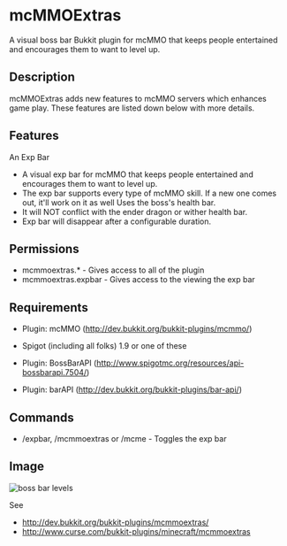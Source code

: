 # mcMMOExtras

A visual boss bar Bukkit plugin for mcMMO that keeps people entertained and encourages them to want to level up.

## Description

mcMMOExtras adds new features to mcMMO servers which enhances game play. These features are listed down below with more details.

## Features
An Exp Bar

* A visual exp bar for mcMMO that keeps people entertained and encourages them to want to level up.
* The exp bar supports every type of mcMMO skill. If a new one comes out, it'll work on it as well
    Uses the boss's health bar.
* It will NOT conflict with the ender dragon or wither health bar.
* Exp bar will disappear after a configurable duration.

## Permissions

* mcmmoextras.* - Gives access to all of the plugin
* mcmmoextras.expbar - Gives access to the viewing the exp bar

## Requirements

* Plugin: mcMMO (http://dev.bukkit.org/bukkit-plugins/mcmmo/)

* Spigot (including all folks) 1.9
or one of these
* Plugin: BossBarAPI (http://www.spigotmc.org/resources/api-bossbarapi.7504/)
* Plugin: barAPI (http://dev.bukkit.org/bukkit-plugins/bar-api/)

## Commands

* /expbar, /mcmmoextras or /mcme - Toggles the exp bar

## Image

![boss bar levels](http://i.imgur.com/3Afknuk.png)

See
* http://dev.bukkit.org/bukkit-plugins/mcmmoextras/
* http://www.curse.com/bukkit-plugins/minecraft/mcmmoextras

